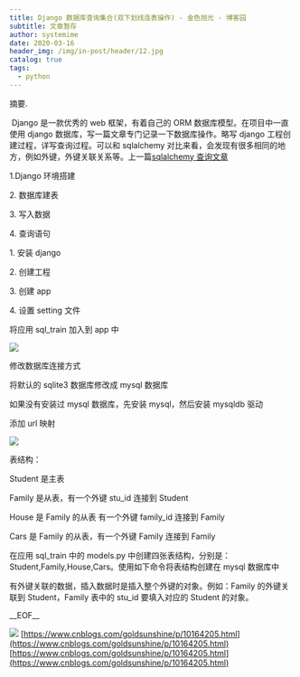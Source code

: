 ```yaml
---
title: Django 数据库查询集合(双下划线连表操作) - 金色旭光 - 博客园
subtitle: 文章暂存
author: systemime
date: 2020-03-16
header_img: /img/in-post/header/12.jpg
catalog: true
tags:
  - python
---
```

摘要.

<!-- more -->
 Django 是一款优秀的 web 框架，有着自己的 ORM 数据库模型。在项目中一直使用 django 数据库，写一篇文章专门记录一下数据库操作。略写 django 工程创建过程，详写查询过程。可以和 sqlalchemy 对比来看，会发现有很多相同的地方，例如外键，外键关联关系等。上一篇[sqlalchemy 查询文章](https://www.cnblogs.com/goldsunshine/p/10124859.html)

1.Django 环境搭建

2\. 数据库建表

3\. 写入数据

4\. 查询语句

1\. 安装 django

2\. 创建工程

3\. 创建 app

4\. 设置 setting 文件

将应用 sql_train 加入到 app 中

[![](https://img2018.cnblogs.com/blog/1060878/201812/1060878-20181223142446935-713702516.png)
](https://img2018.cnblogs.com/blog/1060878/201812/1060878-20181223142446935-713702516.png)

修改数据库连接方式

将默认的 sqlite3 数据库修改成 mysql 数据库

如果没有安装过 mysql 数据库，先安装 mysql，然后安装 mysqldb 驱动

添加 url 映射

[![](https://img2018.cnblogs.com/blog/1060878/201812/1060878-20181223143515098-1408272118.png)
](https://img2018.cnblogs.com/blog/1060878/201812/1060878-20181223143515098-1408272118.png)

表结构：

Student 是主表

Family 是从表，有一个外键 stu_id 连接到 Student

House 是 Family 的从表 有一个外键 family_id 连接到 Family

Cars 是 Family 的从表，有一个外键 Family 连接到 Family

在应用 sql_train 中的 models.py 中创建四张表结构，分别是：Student,Family,House,Cars。使用如下命令将表结构创建在 mysql 数据库中

有外键关联的数据，插入数据时是插入整个外键的对象。例如：Family 的外键关联到 Student，Family 表中的 stu_id 要填入对应的 Student 的对象。

\_\_EOF\_\_

![](https://images.cnblogs.com/cnblogs_com/goldsunshine/1160827/o_20171109192330.png.jpg) 
 [https://www.cnblogs.com/goldsunshine/p/10164205.html](https://www.cnblogs.com/goldsunshine/p/10164205.html) 
 [https://www.cnblogs.com/goldsunshine/p/10164205.html](https://www.cnblogs.com/goldsunshine/p/10164205.html)

